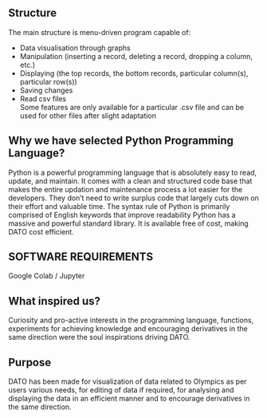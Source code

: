 ## Structure
The main structure is menu-driven program capable of:
* Data visualisation through graphs 
* Manipulation (inserting a record, deleting a record, dropping a column, etc.)
* Displaying (the top records, the bottom records, particular column(s), particular row(s))
* Saving changes
* Read csv files                                
  Some features are only available for a particular .csv file and can be used for other files after slight adaptation

## Why we have selected Python Programming Language?
Python is a powerful programming language that is absolutely easy to read, update, and maintain. It comes with a clean and structured code base that makes the entire updation and maintenance process a lot easier for the developers. They don’t need to write surplus code that largely cuts down on their effort and valuable time.
The syntax rule of Python is primarily comprised of English keywords that improve readability
Python has a massive and powerful standard library.
It is available free of cost, making DATO cost efficient.

## SOFTWARE REQUIREMENTS 
Google Colab / Jupyter 

## What inspired us?
Curiosity and pro-active interests in the programming language, functions, experiments for achieving knowledge and encouraging derivatives in the same direction were the soul inspirations driving DATO.

## Purpose
DATO has been made for visualization of data related to Olympics as per users various needs, for editing of data if required, for analysing and displaying the data in an efficient manner and to encourage derivatives in the same direction.


